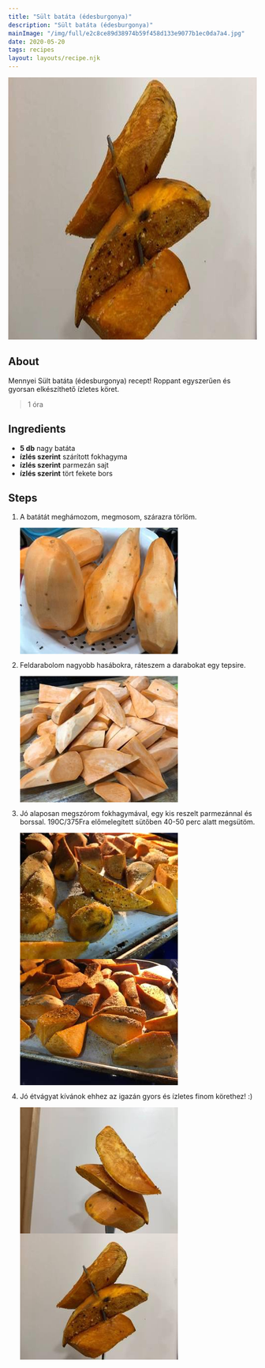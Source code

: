 ```yaml
---
title: "Sült batáta (édesburgonya)"
description: "Sült batáta (édesburgonya)"
mainImage: "/img/full/e2c8ce89d38974b59f458d133e9077b1ec0da7a4.jpg"
date: 2020-05-20
tags: recipes
layout: layouts/recipe.njk
---
```

                            
<p align="center"><a href="https://cookpad.com/hu/receptek/12407713-sult-batata-edesburgonya" rel="Recipe source page"><img width="751" height="532" src="/img/full/e2c8ce89d38974b59f458d133e9077b1ec0da7a4.jpg"/></a></p>

## About
Mennyei Sült batáta (édesburgonya) recept! Roppant egyszerűen és gyorsan elkészíthető ízletes köret.

> 1 óra 

## Ingredients
* **5 db** nagy batáta
* **ízlés szerint** szárított fokhagyma
* **ízlés szerint** parmezán sajt
* **ízlés szerint** tört fekete bors

## Steps

1. A batátát meghámozom, megmosom, szárazra törlöm.
 
    <p><img width="320" height="256" align="left" src="/img/full/96f627fa376986f6ada6e0e0d4aacf5e498c1d93.jpg"/></p><div style="clear: both"/>

2. Feldarabolom nagyobb hasábokra, ráteszem a darabokat egy tepsire.
 
    <p><img width="320" height="256" align="left" src="/img/full/6f793d1d20a8cba07259f621429801a1035c22fe.jpg"/></p><div style="clear: both"/>

3. Jó alaposan megszórom fokhagymával, egy kis reszelt parmezánnal és borssal. 190C/375Fra előmelegített sütőben 40-50 perc alatt megsütöm.
 
    <p><img width="320" height="256" align="left" src="/img/full/a3f6a7a584496151dec9e9a96fe6db03412f98df.jpg"/></p><p><img width="320" height="256" align="left" src="/img/full/dfa861aaf9bc9168dda8824db42390b8a79b678d.jpg"/></p><div style="clear: both"/>

4. Jó étvágyat kívánok ehhez az igazán gyors és ízletes finom körethez! :)
 
    <p><img width="320" height="256" align="left" src="/img/full/4c142ce1af01f952da224e62433ecc961bd16be1.jpg"/></p><p><img width="320" height="256" align="left" src="/img/full/66f8cbd4eeec5fb8e644c3e1b16ca30f880c5def.jpg"/></p><div style="clear: both"/>

